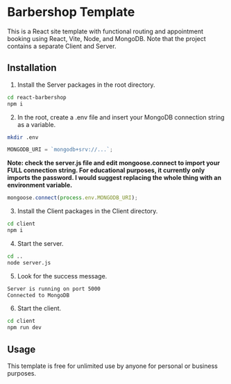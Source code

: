 # Barbershop Template

This is a React site template with functional routing and appointment booking using React, Vite, Node, and MongoDB. Note that the project contains a separate Client and Server.

## Installation

1. Install the Server packages in the root directory.

```bash
cd react-barbershop
npm i
```

2. In the root, create a .env file and insert your MongoDB connection string as a variable.

```bash
mkdir .env
```

```javascript
MONGODB_URI = `mongodb+srv://...`;
```

**Note: check the server.js file and edit mongoose.connect to import your FULL connection string. For educational purposes, it currently only imports the password. I would suggest replacing the whole thing with an environment variable.**

```javascript
mongoose.connect(process.env.MONGODB_URI);
```

3. Install the Client packages in the Client directory.

```bash
cd client
npm i
```

4. Start the server.

```bash
cd ..
node server.js
```

5. Look for the success message.

```bash
Server is running on port 5000
Connected to MongoDB
```

6. Start the client.

```bash
cd client
npm run dev
```

## Usage

This template is free for unlimited use by anyone for personal or business purposes.
